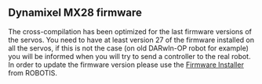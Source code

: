 ## Dynamixel MX28 firmware

The cross-compilation has been optimized for the last firmware versions of the
servos. You need to have at least version 27 of the firmware installed on all
the servos, if this is not the case (on old DARwIn-OP robot for example) you
will be informed when you will try to send a controller to the real robot. In
order to update the firmware version please use the [Firmware
Installer](http://www.support.robotis.com/ko/product/darwin-op/development/tools/firmware_installer.htm)
from ROBOTIS.
